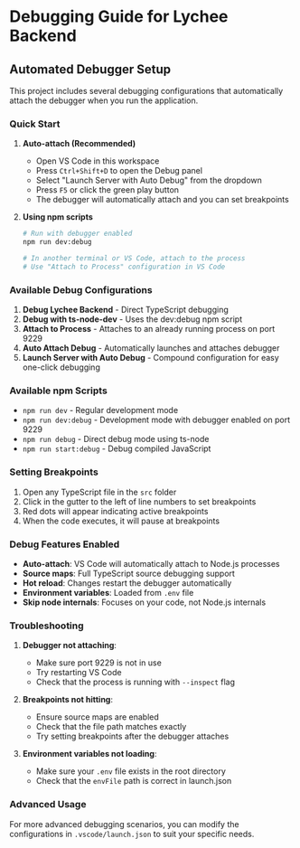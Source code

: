 # Debugging Guide for Lychee Backend

## Automated Debugger Setup

This project includes several debugging configurations that automatically attach the debugger when you run the application.

### Quick Start

1. **Auto-attach (Recommended)**

   - Open VS Code in this workspace
   - Press `Ctrl+Shift+D` to open the Debug panel
   - Select "Launch Server with Auto Debug" from the dropdown
   - Press `F5` or click the green play button
   - The debugger will automatically attach and you can set breakpoints

2. **Using npm scripts**

   ```bash
   # Run with debugger enabled
   npm run dev:debug

   # In another terminal or VS Code, attach to the process
   # Use "Attach to Process" configuration in VS Code
   ```

### Available Debug Configurations

1. **Debug Lychee Backend** - Direct TypeScript debugging
2. **Debug with ts-node-dev** - Uses the dev:debug npm script
3. **Attach to Process** - Attaches to an already running process on port 9229
4. **Auto Attach Debug** - Automatically launches and attaches debugger
5. **Launch Server with Auto Debug** - Compound configuration for easy one-click debugging

### Available npm Scripts

- `npm run dev` - Regular development mode
- `npm run dev:debug` - Development mode with debugger enabled on port 9229
- `npm run debug` - Direct debug mode using ts-node
- `npm run start:debug` - Debug compiled JavaScript

### Setting Breakpoints

1. Open any TypeScript file in the `src` folder
2. Click in the gutter to the left of line numbers to set breakpoints
3. Red dots will appear indicating active breakpoints
4. When the code executes, it will pause at breakpoints

### Debug Features Enabled

- **Auto-attach**: VS Code will automatically attach to Node.js processes
- **Source maps**: Full TypeScript source debugging support
- **Hot reload**: Changes restart the debugger automatically
- **Environment variables**: Loaded from `.env` file
- **Skip node internals**: Focuses on your code, not Node.js internals

### Troubleshooting

1. **Debugger not attaching**:

   - Make sure port 9229 is not in use
   - Try restarting VS Code
   - Check that the process is running with `--inspect` flag

2. **Breakpoints not hitting**:

   - Ensure source maps are enabled
   - Check that the file path matches exactly
   - Try setting breakpoints after the debugger attaches

3. **Environment variables not loading**:
   - Make sure your `.env` file exists in the root directory
   - Check that the `envFile` path is correct in launch.json

### Advanced Usage

For more advanced debugging scenarios, you can modify the configurations in `.vscode/launch.json` to suit your specific needs.

